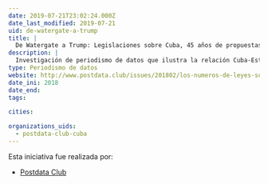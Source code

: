 ```yaml
---
date: 2019-07-21T23:02:24.000Z
date_last_modified: 2019-07-21
uid: de-watergate-a-trump
title: |
  De Watergate a Trump: Legislaciones sobre Cuba, 45 años de propuestas en el Congreso de USA
description: |
  Investigación de periodismo de datos que ilustra la relación Cuba-Estados Unidos y como esta última ha influido sustancialmente en la sociedad cubana.
type: Periodismo de datos
website: http://www.postdata.club/issues/201802/los-numeros-de-leyes-sobre-cuba-en-el-congreso-de-estados-unidos.html
date_ini: 2018
date_end: 
tags:

cities: 

organizations_uids:
  - postdata-club-cuba
---
```


Esta iniciativa fue realizada por:

- [Postdata Club](/organizaciones/postdata-club-cuba)
